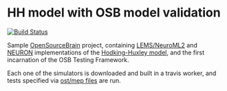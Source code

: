 HH model with OSB model validation
==========================================

[![Build Status](https://travis-ci.org/borismarin/hh-testing.svg)](https://travis-ci.org/borismarin/hh-testing)


Sample [OpenSourceBrain](http://www.opensourcebrain.org/) project, containing [LEMS/NeuroML2](http://www.neuroml.org/lems/) and [NEURON](http://www.neuron.yale.edu/neuron/) implementations of the [Hodking-Huxley model](en.wikipedia.org/wiki/Hodgkin–Huxley_model), and the first incarnation of the OSB Testing Framework. 

Each one of the simulators is downloaded and built in a travis worker, and tests specified via [ost/mep files](/ost) are run. 
